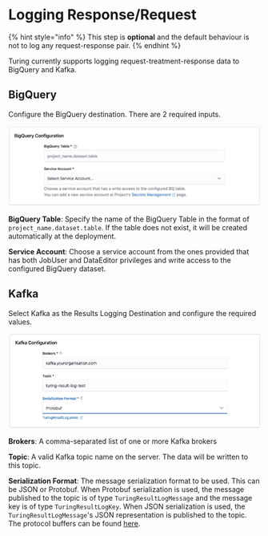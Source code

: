 # Logging Response/Request

{% hint style="info" %}
This step is **optional** and the default behaviour is not to log any request-response pair.
{% endhint %}

Turing currently supports logging request-treatment-response data to BigQuery and Kafka.

## BigQuery

Configure the BigQuery destination. There are 2 required inputs.

![](../../.gitbook/assets/bq_panel.png)

**BigQuery Table**: Specify the name of the BigQuery Table in the format of `project_name.dataset.table`. If the table does not exist, it will be created automatically at the deployment.

**Service Account**: Choose a service account from the ones provided that has both JobUser and DataEditor privileges and write access to the configured BigQuery dataset.

## Kafka

Select Kafka as the Results Logging Destination and configure the required values.

![](../../.gitbook/assets/kafka_panel.png)

**Brokers**: A comma-separated list of one or more Kafka brokers

**Topic**: A valid Kafka topic name on the server. The data will be written to this topic.

**Serialization Format**: The message serialization format to be used. This can be JSON or Protobuf. When Protobuf serialization is used, the message published to the topic is of type `TuringResultLogMessage` and the message key is of type `TuringResultLogKey`. When JSON serialization is used, the `TuringResultLogMessage`'s JSON representation is published to the topic. The protocol buffers can be found [here](https://github.com/caraml-dev/turing/blob/main/engines/router/missionctl/log/resultlog/proto/turing/TuringResultLog.proto).
